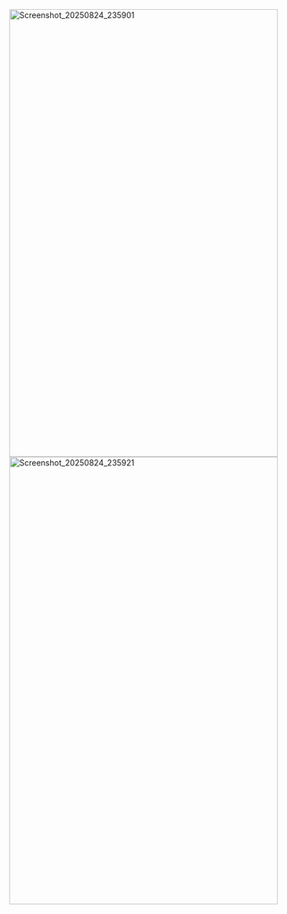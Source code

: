 <img width="480" height="800" alt="Screenshot_20250824_235901" src="https://github.com/user-attachments/assets/067e8af5-a92b-40d5-94f7-185de0d57230" />
<img width="480" height="800" alt="Screenshot_20250824_235921" src="https://github.com/user-attachments/assets/01afaf62-ec07-4b0b-93fd-cb29ec60fa38" />

